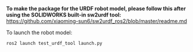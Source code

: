 **To make the package for the URDF robot model, please follow this after using the SOLIDWORKS built-in sw2urdf tool:**
https://github.com/xiaoming-sun6/sw2urdf_ros2/blob/master/readme.md


To launch the robot model:
	
	ros2 launch test_urdf_tool launch.py 
